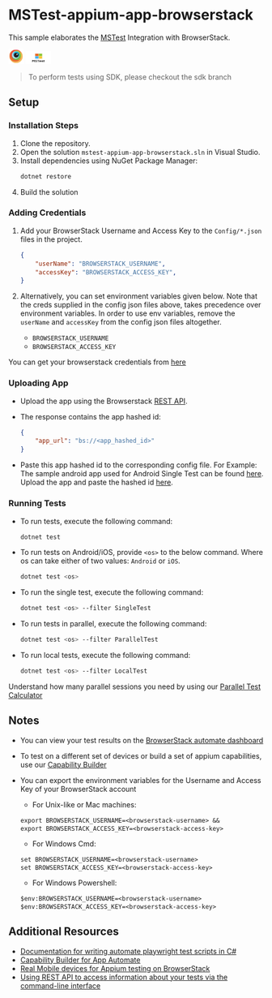 # MSTest-appium-app-browserstack

This sample elaborates the [MSTest](https://docs.microsoft.com/en-us/dotnet/core/testing/unit-testing-with-mstest) Integration with BrowserStack.

<img src="assets/browserstack.png" width=30 height=30> <img src="assets/MSTest.png" width=50 height=25> 

> To perform tests using SDK, please checkout the sdk branch

## Setup

### Installation Steps

1. Clone the repository.
2. Open the solution `mstest-appium-app-browserstack.sln` in Visual Studio.
3. Install dependencies using NuGet Package Manager:
    ```bash
    dotnet restore
    ```
4. Build the solution

### Adding Credentials

1. Add your BrowserStack Username and Access Key to the `Config/*.json` files in the project. 
   
    ```json
    {
        "userName": "BROWSERSTACK_USERNAME",
        "accessKey": "BROWSERSTACK_ACCESS_KEY",
    }
    ```

2. Alternatively, you can set environment variables given below. Note that the creds supplied in the config json files above, takes precedence over environment variables. In order to use env variables, remove the `userName` and `accessKey` from the config json files altogether.
    - `BROWSERSTACK_USERNAME`
    - `BROWSERSTACK_ACCESS_KEY`

You can get your browserstack credentials from [here](https://www.browserstack.com/accounts/profile/details)

### Uploading App

- Upload the app using the Browserstack [REST API](https://www.browserstack.com/docs/app-automate/appium/upload-app-from-filesystem).

- The response contains the app hashed id:
    ```json
    {
        "app_url": "bs://<app_hashed_id>"
    }
    ```
- Paste this app hashed id to the corresponding config file. For Example: The sample android app used for Android Single Test can be found [here](https://github.com/browserstack/mstest-appium-app-browserstack/blob/sdk/android/WikipediaSample.apk). Upload the app and paste the hashed id [here](https://github.com/browserstack/mstest-appium-app-browserstack/blob/main/Android/Config/SingleTest.json#L5).

### Running Tests

- To run tests, execute the following command:
    ```bash
    dotnet test
    ```

- To run tests on Android/iOS, provide `<os>` to the below command. Where os can take either of two values: `Android` or `iOS`.
    ```bash
    dotnet test <os>
    ```

- To run the single test, execute the following command:
    ```bash
    dotnet test <os> --filter SingleTest
    ```

- To run tests in parallel, execute the following command:
    ```bash
    dotnet test <os> --filter ParallelTest
    ```

- To run local tests, execute the following command:
    ```bash
    dotnet test <os> --filter LocalTest
    ```

Understand how many parallel sessions you need by using our [Parallel Test Calculator](https://www.browserstack.com/app-automate/parallel-calculator?ref=github)

## Notes
* You can view your test results on the [BrowserStack automate dashboard](https://www.browserstack.com/app-automate)
* To test on a different set of devices or build a set of appium capabilities, use our [Capability Builder](https://www.browserstack.com/app-automate/capabilities?tag=w3c)
* You can export the environment variables for the Username and Access Key of your BrowserStack account

  * For Unix-like or Mac machines:
  ```
  export BROWSERSTACK_USERNAME=<browserstack-username> &&
  export BROWSERSTACK_ACCESS_KEY=<browserstack-access-key>
  ```

  * For Windows Cmd:
  ```
  set BROWSERSTACK_USERNAME=<browserstack-username>
  set BROWSERSTACK_ACCESS_KEY=<browserstack-access-key>
  ```

  * For Windows Powershell:
  ```
  $env:BROWSERSTACK_USERNAME=<browserstack-username>
  $env:BROWSERSTACK_ACCESS_KEY=<browserstack-access-key>
  ```

## Additional Resources
* [Documentation for writing automate playwright test scripts in C#](https://www.browserstack.com/docs/app-automate/appium/getting-started/c-sharp)
* [Capability Builder for App Automate](https://www.browserstack.com/app-automate/capabilities)
* [Real Mobile devices for Appium testing on BrowserStack](https://www.browserstack.com/list-of-browsers-and-platforms/app_automate)
* [Using REST API to access information about your tests via the command-line interface](https://www.browserstack.com/docs/app-automate/api-reference/introduction)

